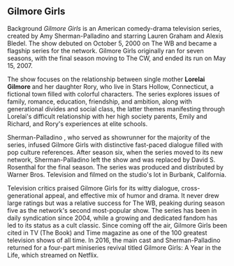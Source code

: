 ## Gilmore Girls

<head> Background <head/>
  
<body> <i> Gilmore Girls </i> is an American comedy-drama television series, created by Amy Sherman-Palladino and starring Lauren Graham and Alexis Bledel. The show debuted on October 5, 2000 on The WB and became a flagship series for the network. Gilmore Girls originally ran for seven seasons, with the final season moving to The CW, and ended its run on May 15, 2007.

The show focuses on the relationship between single mother <b> Lorelai Gilmore </b> and her daughter Rory, who live in Stars Hollow, Connecticut, a fictional town filled with colorful characters. The series explores issues of family, romance, education, friendship, and ambition, 
along with generational divides and social class, the latter themes manifesting through Lorelai's difficult relationship with her high society parents, Emily and Richard, and Rory's experiences at elite schools.

<emphasis> Sherman-Palladino <emphasis/>, who served as showrunner for the majority of the series, infused Gilmore Girls with distinctive fast-paced dialogue filled with pop culture references. After season six, when the series moved to its new network, Sherman-Palladino left the show and was replaced by David S. Rosenthal for the final season. The series was produced and distributed by Warner Bros. Television and filmed on the studio's lot in Burbank, California.

Television critics praised Gilmore Girls for its witty dialogue, cross-generational appeal, and effective mix of humor and drama.
It never drew large ratings but was a relative success for The WB, peaking during season five as the network's second most-popular show. 
The series has been in daily syndication since 2004, while a growing and dedicated fandom has led to its status as a cult classic.
Since coming off the air, Gilmore Girls been cited in TV (The Book) and Time magazine as one of the 100 greatest television shows of all time. In 2016, the main cast and Sherman-Palladino returned for a four-part miniseries revival titled Gilmore Girls: A Year in the Life, which streamed on Netflix. </body>

